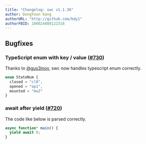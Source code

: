 ```yaml
---
title: "Changelog: swc v1.1.36"
author: DongYoon Kang
authorURL: "http://github.com/kdy1"
authorFBID: 100024888122318
---
```


## Bugfixes

### TypeScript enum with key / value ([#730](https://github.com/swc-project/swc/pull/730))

Thanks to [@gus3inov](https://github.com/gus3inov), swc now handles typescript enum correctly.

```ts
enum StateNum {
  closed = "cl0",
  opened = "op1",
  mounted = "mo2"
}
```

### await after yield ([#720](https://github.com/swc-project/swc/issues/720))

The code like below is parsed correctly.

```ts
async function* main() {
  yield await 0;
}
```
